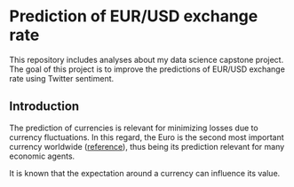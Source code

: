 # **Prediction of EUR/USD exchange rate**

This repository includes analyses about my data science capstone project. The goal of this project is to improve the predictions of EUR/USD exchange rate using Twitter sentiment.

## Introduction

The prediction of currencies is relevant for minimizing losses due to currency fluctuations. In this regard, the Euro is the second most important currency worldwide ([reference](https://www.statista.com/statistics/247362/global-foreign-exchange-market-turnover-by-currency/)), thus being its prediction relevant for many economic agents. 

It is known that the expectation around a currency can influence its value. 